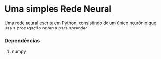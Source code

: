 # Uma simples Rede Neural
Uma rede neural escrita em Python, consistindo de um único neurônio que usa a propagação reversa para aprender.

### Dependências
1. numpy
